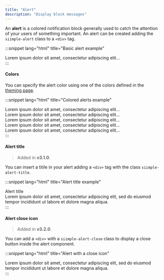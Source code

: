 ```yaml
---
title: "Alert"
description: "Display block messages"
---
```


<style>
.siimple-alert:last-child {
    margin-bottom: 0px !important;
}
</style>

An **alert** is a colored notification block generally used to catch the attention of your users of something important. An alert can be created adding the `siimple-alert` class to a `<div>` tag.

:::snippet lang="html" title="Basic alert example"
<div class="siimple-alert siimple-alert--primary">
    Lorem ipsum dolor sit amet, consectetur adipiscing elit...
</div>
:::


#### Colors

You can specify the alert color using one of the colors defined in the [theming page](/css/getting-started/theming.html).

:::snippet lang="html" title="Colored alerts example"
<div class="siimple-alert siimple-alert--primary">
    Lorem ipsum dolor sit amet, consectetur adipiscing elit...
</div>
<div class="siimple-alert siimple-alert--secondary">
    Lorem ipsum dolor sit amet, consectetur adipiscing elit...
</div>
<div class="siimple-alert siimple-alert--success">
    Lorem ipsum dolor sit amet, consectetur adipiscing elit...
</div>
<div class="siimple-alert siimple-alert--warning">
    Lorem ipsum dolor sit amet, consectetur adipiscing elit...
</div>
<div class="siimple-alert siimple-alert--error">
    Lorem ipsum dolor sit amet, consectetur adipiscing elit...
</div>
:::


#### Alert title

> Added in **v3.1.0**.

You can insert a titile in your alert adding a `<div>` tag with the class `siimple-alert-title`.

:::snippet lang="html" title="Alert title example"
<div class="siimple-alert siimple-alert--error">
    <div class="siimple-alert-title">Alert title</div>
    Lorem ipsum dolor sit amet, consectetur adipiscing elit, sed do eiusmod tempor incididunt ut labore et dolore magna aliqua.
</div>
:::


#### Alert close icon

> Added in **v3.2.0**.

You can add a `<div>` with a `siimple-alert-close` class to display a close button inside the alert component.

:::snippet lang="html" title="Alert with a close icon"
<div class="siimple-alert siimple-alert--warning">
    <div class="siimple-alert-close"></div>
    Lorem ipsum dolor sit amet, consectetur adipiscing elit, sed do eiusmod tempor incididunt ut labore et dolore magna aliqua.
</div>
:::

